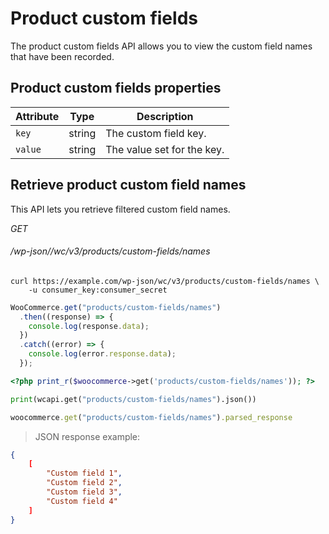 # Product custom fields #

The product custom fields API allows you to view the custom field names that have been recorded.

## Product custom fields properties ##

| Attribute | Type   | Description                                                                                                 |
| --------- | ------ | ----------------------------------------------------------------------------------------------------------- |
| `key`     | string | The custom field key.                                                                                       |
| `value`   | string | The value set for the key.                                                                                  |

## Retrieve product custom field names ##

This API lets you retrieve filtered custom field names.

<div class="api-endpoint">
	<div class="endpoint-data">
		<i class="label label-get">GET</i>
		<h6>/wp-json//wc/v3/products/custom-fields/names</h6>
	</div>
</div>

```shell
curl https://example.com/wp-json/wc/v3/products/custom-fields/names \
	-u consumer_key:consumer_secret
```

```javascript
WooCommerce.get("products/custom-fields/names")
  .then((response) => {
    console.log(response.data);
  })
  .catch((error) => {
    console.log(error.response.data);
  });
```

```php
<?php print_r($woocommerce->get('products/custom-fields/names')); ?>
```

```python
print(wcapi.get("products/custom-fields/names").json())
```

```ruby
woocommerce.get("products/custom-fields/names").parsed_response
```

> JSON response example:

```json
{
	[
		"Custom field 1",
		"Custom field 2",
		"Custom field 3",
		"Custom field 4"
	]
}
```
